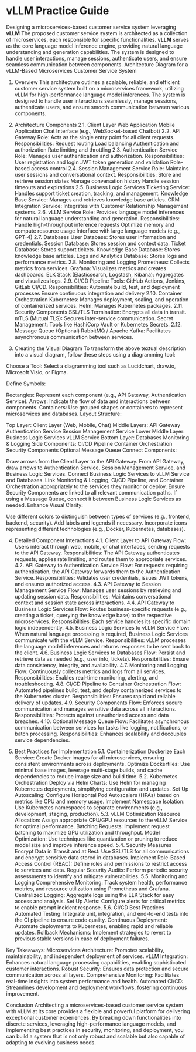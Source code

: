 # vLLM Practice Guide
 Designing a microservices-based customer service system leveraging **vLLM**
The proposed customer service system is architected as a collection of microservices, each responsible for specific functionalities. **vLLM** serves as the core language model inference engine, providing natural language understanding and generation capabilities. The system is designed to handle user interactions, manage sessions, authenticate users, and ensure seamless communication between components.
Architecture Diagram for a vLLM-Based Microservices Customer Service System
1. Overview
This architecture outlines a scalable, reliable, and efficient customer service system built on a microservices framework, utilizing vLLM for high-performance language model inferences. The system is designed to handle user interactions seamlessly, manage sessions, authenticate users, and ensure smooth communication between various components.

2. Architecture Components
2.1. Client Layer
Web Application
Mobile Application
Chat Interface (e.g., WebSocket-based Chatbot)
2.2. API Gateway
Role: Acts as the single entry point for all client requests.
Responsibilities:
Request routing
Load balancing
Authentication and authorization
Rate limiting and throttling
2.3. Authentication Service
Role: Manages user authentication and authorization.
Responsibilities:
User registration and login
JWT token generation and validation
Role-based access control
2.4. Session Management Service
Role: Maintains user sessions and conversational context.
Responsibilities:
Store and retrieve session states
Manage conversation history
Handle session timeouts and expirations
2.5. Business Logic Services
Ticketing Service: Handles support ticket creation, tracking, and management.
Knowledge Base Service: Manages and retrieves knowledge base articles.
CRM Integration Service: Integrates with Customer Relationship Management systems.
2.6. vLLM Service
Role: Provides language model inferences for natural language understanding and generation.
Responsibilities:
Handle high-throughput inference requests
Optimize memory and compute resource usage
Interface with large language models (e.g., GPT-4)
2.7. Databases
User Database: Stores user information and credentials.
Session Database: Stores session and context data.
Ticket Database: Stores support tickets.
Knowledge Base Database: Stores knowledge base articles.
Logs and Analytics Database: Stores logs and performance metrics.
2.8. Monitoring and Logging
Prometheus: Collects metrics from services.
Grafana: Visualizes metrics and creates dashboards.
ELK Stack (Elasticsearch, Logstash, Kibana): Aggregates and visualizes logs.
2.9. CI/CD Pipeline
Tools: GitHub Actions, Jenkins, GitLab CI/CD.
Responsibilities:
Automate build, test, and deployment processes
Ensure continuous integration and delivery
2.10. Container Orchestration
Kubernetes: Manages deployment, scaling, and operation of containerized services.
Helm: Manages Kubernetes packages.
2.11. Security Components
SSL/TLS Termination: Encrypts all data in transit.
mTLS (Mutual TLS): Secures inter-service communication.
Secret Management: Tools like HashiCorp Vault or Kubernetes Secrets.
2.12. Message Queue (Optional)
RabbitMQ / Apache Kafka: Facilitates asynchronous communication between services.

3. Creating the Visual Diagram
To transform the above textual description into a visual diagram, follow these steps using a diagramming tool:

Choose a Tool: Select a diagramming tool such as Lucidchart, draw.io, Microsoft Visio, or Figma.

Define Symbols:

Rectangles: Represent each component (e.g., API Gateway, Authentication Service).
Arrows: Indicate the flow of data and interactions between components.
Containers: Use grouped shapes or containers to represent microservices and databases.
Layout Structure:

Top Layer: Client Layer (Web, Mobile, Chat)
Middle Layers:
API Gateway
Authentication Service
Session Management Service
Lower Middle Layer:
Business Logic Services
vLLM Service
Bottom Layer:
Databases
Monitoring & Logging
Side Components:
CI/CD Pipeline
Container Orchestration
Security Components
Optional Message Queue
Connect Components:

Draw arrows from the Client Layer to the API Gateway.
From API Gateway, draw arrows to Authentication Service, Session Management Service, and Business Logic Services.
Connect Business Logic Services to vLLM Service and Databases.
Link Monitoring & Logging, CI/CD Pipeline, and Container Orchestration appropriately to the services they monitor or deploy.
Ensure Security Components are linked to all relevant communication paths.
If using a Message Queue, connect it between Business Logic Services as needed.
Enhance Visual Clarity:

Use different colors to distinguish between types of services (e.g., frontend, backend, security).
Add labels and legends if necessary.
Incorporate icons representing different technologies (e.g., Docker, Kubernetes, databases).

4. Detailed Component Interactions
4.1. Client Layer to API Gateway
Flow: Users interact through web, mobile, or chat interfaces, sending requests to the API Gateway.
Responsibilities: The API Gateway authenticates requests, applies rate limiting, and routes them to appropriate services.
4.2. API Gateway to Authentication Service
Flow: For requests requiring authentication, the API Gateway forwards them to the Authentication Service.
Responsibilities: Validates user credentials, issues JWT tokens, and ensures authorized access.
4.3. API Gateway to Session Management Service
Flow: Manages user sessions by retrieving and updating session data.
Responsibilities: Maintains conversational context and session state across interactions.
4.4. API Gateway to Business Logic Services
Flow: Routes business-specific requests (e.g., creating a ticket, querying the knowledge base) to the respective microservices.
Responsibilities: Each service handles its specific domain logic independently.
4.5. Business Logic Services to vLLM Service
Flow: When natural language processing is required, Business Logic Services communicate with the vLLM Service.
Responsibilities: vLLM processes the language model inferences and returns responses to be sent back to the client.
4.6. Business Logic Services to Databases
Flow: Persist and retrieve data as needed (e.g., user info, tickets).
Responsibilities: Ensure data consistency, integrity, and availability.
4.7. Monitoring and Logging
Flow: Continuously collects metrics and logs from all services.
Responsibilities: Enables real-time monitoring, alerting, and troubleshooting.
4.8. CI/CD Pipeline to Container Orchestration
Flow: Automated pipelines build, test, and deploy containerized services to the Kubernetes cluster.
Responsibilities: Ensures rapid and reliable delivery of updates.
4.9. Security Components
Flow: Enforces secure communication and manages sensitive data across all interactions.
Responsibilities: Protects against unauthorized access and data breaches.
4.10. Optional Message Queue
Flow: Facilitates asynchronous communication between services for tasks like logging, notifications, or batch processing.
Responsibilities: Enhances scalability and decouples service dependencies.

5. Best Practices for Implementation
5.1. Containerization
Dockerize Each Service: Create Docker images for all microservices, ensuring consistent environments across deployments.
Optimize Dockerfiles: Use minimal base images, leverage multi-stage builds, and cache dependencies to reduce image size and build time.
5.2. Kubernetes Orchestration
Deploy via Helm Charts: Use Helm for managing Kubernetes deployments, simplifying configuration and updates.
Set Up Autoscaling: Configure Horizontal Pod Autoscalers (HPAs) based on metrics like CPU and memory usage.
Implement Namespace Isolation: Use Kubernetes namespaces to separate environments (e.g., development, staging, production).
5.3. vLLM Optimization
Resource Allocation: Assign appropriate CPU/GPU resources to the vLLM Service for optimal performance.
Batching Requests: Implement request batching to maximize GPU utilization and throughput.
Model Optimization: Use techniques like quantization or pruning to reduce model size and improve inference speed.
5.4. Security Measures
Encrypt Data in Transit and at Rest: Use SSL/TLS for all communications and encrypt sensitive data stored in databases.
Implement Role-Based Access Control (RBAC): Define roles and permissions to restrict access to services and data.
Regular Security Audits: Perform periodic security assessments to identify and mitigate vulnerabilities.
5.5. Monitoring and Logging
Comprehensive Monitoring: Track system health, performance metrics, and resource utilization using Prometheus and Grafana.
Centralized Logging: Aggregate logs using the ELK Stack for easy access and analysis.
Set Up Alerts: Configure alerts for critical metrics to enable prompt incident response.
5.6. CI/CD Best Practices
Automated Testing: Integrate unit, integration, and end-to-end tests into the CI pipeline to ensure code quality.
Continuous Deployment: Automate deployments to Kubernetes, enabling rapid and reliable updates.
Rollback Mechanisms: Implement strategies to revert to previous stable versions in case of deployment failures.

Key Takeaways:
Microservices Architecture: Promotes scalability, maintainability, and independent deployment of services.
vLLM Integration: Enhances natural language processing capabilities, enabling sophisticated customer interactions.
Robust Security: Ensures data protection and secure communication across all layers.
Comprehensive Monitoring: Facilitates real-time insights into system performance and health.
Automated CI/CD: Streamlines development and deployment workflows, fostering continuous improvement.

Conclusion
Architecting a microservices-based customer service system with vLLM at its core provides a flexible and powerful platform for delivering exceptional customer experiences. By breaking down functionalities into discrete services, leveraging high-performance language models, and implementing best practices in security, monitoring, and deployment, you can build a system that is not only robust and scalable but also capable of adapting to evolving business needs.
